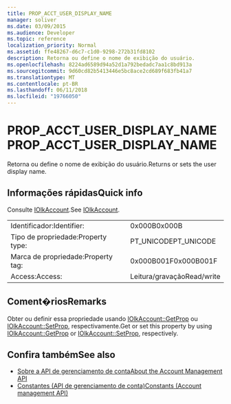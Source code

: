 ```yaml
---
title: PROP_ACCT_USER_DISPLAY_NAME
manager: soliver
ms.date: 03/09/2015
ms.audience: Developer
ms.topic: reference
localization_priority: Normal
ms.assetid: ffe48267-d6c7-c1d0-9298-272b31fd8102
description: Retorna ou define o nome de exibição do usuário.
ms.openlocfilehash: 8224ad6589d94a52d1a792bedadc7aa1c8bd913a
ms.sourcegitcommit: 9d60cd82b5413446e5bc8ace2cd689f683fb41a7
ms.translationtype: MT
ms.contentlocale: pt-BR
ms.lasthandoff: 06/11/2018
ms.locfileid: "19766050"
---
```

# <a name="propacctuserdisplayname"></a><span data-ttu-id="0981f-103">PROP_ACCT_USER_DISPLAY_NAME</span><span class="sxs-lookup"><span data-stu-id="0981f-103">PROP_ACCT_USER_DISPLAY_NAME</span></span>

<span data-ttu-id="0981f-104">Retorna ou define o nome de exibição do usuário.</span><span class="sxs-lookup"><span data-stu-id="0981f-104">Returns or sets the user display name.</span></span>
  
## <a name="quick-info"></a><span data-ttu-id="0981f-105">Informações rápidas</span><span class="sxs-lookup"><span data-stu-id="0981f-105">Quick info</span></span>

<span data-ttu-id="0981f-106">Consulte [IOlkAccount](iolkaccount.md).</span><span class="sxs-lookup"><span data-stu-id="0981f-106">See [IOlkAccount](iolkaccount.md).</span></span>
  
|||
|:-----|:-----|
|<span data-ttu-id="0981f-107">Identificador:</span><span class="sxs-lookup"><span data-stu-id="0981f-107">Identifier:</span></span>  <br/> |<span data-ttu-id="0981f-108">0x000B</span><span class="sxs-lookup"><span data-stu-id="0981f-108">0x000B</span></span>  <br/> |
|<span data-ttu-id="0981f-109">Tipo de propriedade:</span><span class="sxs-lookup"><span data-stu-id="0981f-109">Property type:</span></span>  <br/> |<span data-ttu-id="0981f-110">PT_UNICODE</span><span class="sxs-lookup"><span data-stu-id="0981f-110">PT_UNICODE</span></span>  <br/> |
|<span data-ttu-id="0981f-111">Marca de propriedade:</span><span class="sxs-lookup"><span data-stu-id="0981f-111">Property tag:</span></span>  <br/> |<span data-ttu-id="0981f-112">0x000B001F</span><span class="sxs-lookup"><span data-stu-id="0981f-112">0x000B001F</span></span>  <br/> |
|<span data-ttu-id="0981f-113">Access:</span><span class="sxs-lookup"><span data-stu-id="0981f-113">Access:</span></span>  <br/> |<span data-ttu-id="0981f-114">Leitura/gravação</span><span class="sxs-lookup"><span data-stu-id="0981f-114">Read/write</span></span>  <br/> |
   
## <a name="remarks"></a><span data-ttu-id="0981f-115">Coment�rios</span><span class="sxs-lookup"><span data-stu-id="0981f-115">Remarks</span></span>

<span data-ttu-id="0981f-116">Obter ou definir essa propriedade usando [IOlkAccount::GetProp](iolkaccount-getprop.md) ou [IOlkAccount::SetProp](iolkaccount-setprop.md), respectivamente.</span><span class="sxs-lookup"><span data-stu-id="0981f-116">Get or set this property by using [IOlkAccount::GetProp](iolkaccount-getprop.md) or [IOlkAccount::SetProp](iolkaccount-setprop.md), respectively.</span></span>
  
## <a name="see-also"></a><span data-ttu-id="0981f-117">Confira também</span><span class="sxs-lookup"><span data-stu-id="0981f-117">See also</span></span>

- [<span data-ttu-id="0981f-118">Sobre a API de gerenciamento de conta</span><span class="sxs-lookup"><span data-stu-id="0981f-118">About the Account Management API</span></span>](about-the-account-management-api.md)  
- [<span data-ttu-id="0981f-119">Constantes (API de gerenciamento de conta)</span><span class="sxs-lookup"><span data-stu-id="0981f-119">Constants (Account management API)</span></span>](constants-account-management-api.md)

